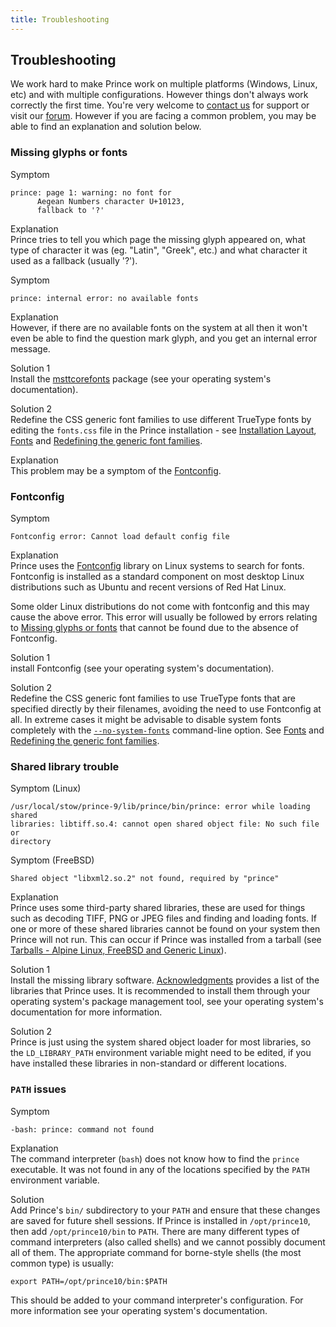 ```yaml
---
title: Troubleshooting
---
```


Troubleshooting
---------------

We work hard to make Prince work on multiple platforms (Windows, Linux, etc) and with multiple configurations. However things don't always work correctly the first time. You're very welcome to [contact us](contact.html) for support or visit our [forum](forum/forum.html). However if you are facing a common problem, you may be able to find an explanation and solution below.

### Missing glyphs or fonts

Symptom  

    prince: page 1: warning: no font for
          Aegean Numbers character U+10123,
          fallback to '?'

Explanation  
Prince tries to tell you which page the missing glyph appeared on, what type of character it was (eg. "Latin", "Greek", etc.) and what character it used as a fallback (usually '?').

Symptom  

    prince: internal error: no available fonts

Explanation  
However, if there are no available fonts on the system at all then it won't even be able to find the question mark glyph, and you get an internal error message.

Solution 1  
Install the [msttcorefonts](http://corefonts.sourceforge.net) package (see your operating system's documentation).

Solution 2  
Redefine the CSS generic font families to use different TrueType fonts by editing the `fonts.css` file in the Prince installation - see [Installation Layout](installation-layout.md#installation-layout), [Fonts](fonts.md#fonts) and [Redefining the generic font families](redefining-font-families.md#redefining-font-families).

Explanation  
This problem may be a symptom of the [Fontconfig](troubleshooting-install.md#fontconfig).

### Fontconfig

Symptom  

    Fontconfig error: Cannot load default config file

Explanation  
Prince uses the [Fontconfig](http://www.fontconfig.org) library on Linux systems to search for fonts. Fontconfig is installed as a standard component on most desktop Linux distributions such as Ubuntu and recent versions of Red Hat Linux.

Some older Linux distributions do not come with fontconfig and this may cause the above error. This error will usually be followed by errors relating to [Missing glyphs or fonts](troubleshooting-install.md#missing-fonts) that cannot be found due to the absence of Fontconfig.

Solution 1  
install Fontconfig (see your operating system's documentation).

Solution 2  
Redefine the CSS generic font families to use TrueType fonts that are specified directly by their filenames, avoiding the need to use Fontconfig at all. In extreme cases it might be advisable to disable system fonts completely with the [`--no-system-fonts`](command-line.md#cl-no-system-fonts) command-line option. See [Fonts](fonts.md#fonts) and [Redefining the generic font families](redefining-font-families.md#redefining-font-families).

### Shared library trouble

Symptom (Linux)  

    /usr/local/stow/prince-9/lib/prince/bin/prince: error while loading shared
    libraries: libtiff.so.4: cannot open shared object file: No such file or
    directory

Symptom (FreeBSD)  

    Shared object "libxml2.so.2" not found, required by "prince"

Explanation  
Prince uses some third-party shared libraries, these are used for things such as decoding TIFF, PNG or JPEG files and finding and loading fonts. If one or more of these shared libraries cannot be found on your system then Prince will not run. This can occur if Prince was installed from a tarball (see [Tarballs - Alpine Linux, FreeBSD and Generic Linux](installing.md#install-generic)).

Solution 1  
Install the missing library software. [Acknowledgments](acknowledgements.md#acknowledgments) provides a list of the libraries that Prince uses. It is recommended to install them through your operating system's package management tool, see your operating system's documentation for more information.

Solution 2  
Prince is just using the system shared object loader for most libraries, so the `LD_LIBRARY_PATH` environment variable might need to be edited, if you have installed these libraries in non-standard or different locations.

### `PATH` issues

Symptom  

    -bash: prince: command not found

Explanation  
The command interpreter (`bash`) does not know how to find the `prince` executable. It was not found in any of the locations specified by the `PATH` environment variable.

Solution  
Add Prince's `bin/` subdirectory to your `PATH` and ensure that these changes are saved for future shell sessions. If Prince is installed in `/opt/prince10`, then add `/opt/prince10/bin` to `PATH`. There are many different types of command interpreters (also called shells) and we cannot possibly document all of them. The appropriate command for borne-style shells (the most common type) is usually:


    export PATH=/opt/prince10/bin:$PATH

This should be added to your command interpreter's configuration. For more information see your operating system's documentation.

